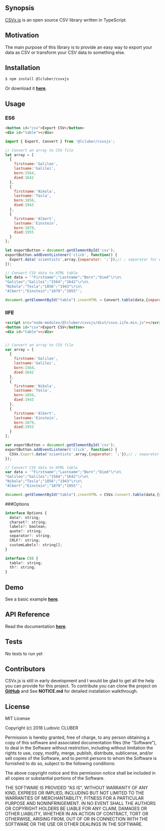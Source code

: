 ## Synopsis

[CSVx.js](http://csvxjs.lcluber.com) is an open source CSV library written in TypeScript.

## Motivation

The main purpose of this library is to provide an easy way to export your data as CSV or transform your CSV data to something else.

## Installation

```bash
$ npm install @lcluber/csvxjs
```
Or download it **[here](http://csvxjs.lcluber.com/#download)**.

## Usage

### ES6

```html
<button id="csv">Export CSV</button>
<div id="table"></div>
```

```javascript
import { Export, Convert } from '@lcluber/csvxjs';

// Convert an array to CSV file
let array = [
  {
    firstname:'Galileo',
    lastname:'Galilei',
    born:1564,
    died:1642
  },
  {
    firstname:'Nikola',
    lastname:'Tesla',
    born:1856,
    died:1943
  },
  {
    firstname:'Albert',
    lastname:'Einstein',
    born:1879,
    died:1955
  }
];

let exportButton = document.getElementById('csv');
exportButton.addEventListener('click', function() {
  Export.data('scientists',array,{separator: ';'});// ; separator for excel friendly imports
});

// Convert CSV data to HTML table
let data = '"Firstname";"Lastname";"Born";"Died"\r\n\
"Galileo";"Galilei";"1564";"1642"\r\n\
"Nikola";"Tesla";"1856";"1943"\r\n\
"Albert";"Einstein";"1879";"1955"';

document.getElementById("table").innerHTML = Convert.table(data,{separator: ';'}, {table: 'table table-striped'});
```

### IIFE

```html
<script src="node-modules/@lcluber/csvxjs/dist/csvx.iife.min.js"></script>
<button id="csv">Export CSV</button>
<div id="table"></div>
```

```javascript

// Convert an array to CSV file
var array = [
  {
    firstname:'Galileo',
    lastname:'Galilei',
    born:1564,
    died:1642
  },
  {
    firstname:'Nikola',
    lastname:'Tesla',
    born:1856,
    died:1943
  },
  {
    firstname:'Albert',
    lastname:'Einstein',
    born:1879,
    died:1955
  }
];

var exportButton = document.getElementById('csv');
exportButton.addEventListener('click', function() {
  CSVx.Export.data('scientists',array,{separator: ';'});// ; separator for excel friendly imports
});

// Convert CSV data to HTML table
var data = '"Firstname";"Lastname";"Born";"Died"\r\n\
"Galileo";"Galilei";"1564";"1642"\r\n\
"Nikola";"Tesla";"1856";"1943"\r\n\
"Albert";"Einstein";"1879";"1955"';

document.getElementById("table").innerHTML = CSVx.Convert.table(data,{separator: ';'}, {table: 'table table-striped'});
```

###Options

```javascript
interface Options {
  data?: string;
  charset?: string;
  labels?: boolean;
  quote?: string;
  separator?: string;
  CRLF?: string;
  customLabels?: string[];
}

interface CSS {
  table?: string;
  th?: string;
}
```

## Demo

See a basic example **[here](http://csvxjs.lcluber.com/#example)**.

## API Reference

Read the documentation **[here](http://csvxjs.lcluber.com/doc/)**.

## Tests

No tests to run yet

## Contributors

CSVx.js is still in early development and I would be glad to get all the help you can provide for this project.
To contribute you can clone the project on **[GitHub](https://github.com/LCluber/CSVx.js)** and See **NOTICE.md** for detailed installation walkthrough.

## License

MIT License

Copyright (c) 2018 Ludovic CLUBER

Permission is hereby granted, free of charge, to any person obtaining a copy
of this software and associated documentation files (the "Software"), to deal
in the Software without restriction, including without limitation the rights
to use, copy, modify, merge, publish, distribute, sublicense, and/or sell
copies of the Software, and to permit persons to whom the Software is
furnished to do so, subject to the following conditions:

The above copyright notice and this permission notice shall be included in all
copies or substantial portions of the Software.

THE SOFTWARE IS PROVIDED "AS IS", WITHOUT WARRANTY OF ANY KIND, EXPRESS OR
IMPLIED, INCLUDING BUT NOT LIMITED TO THE WARRANTIES OF MERCHANTABILITY,
FITNESS FOR A PARTICULAR PURPOSE AND NONINFRINGEMENT. IN NO EVENT SHALL THE
AUTHORS OR COPYRIGHT HOLDERS BE LIABLE FOR ANY CLAIM, DAMAGES OR OTHER
LIABILITY, WHETHER IN AN ACTION OF CONTRACT, TORT OR OTHERWISE, ARISING FROM,
OUT OF OR IN CONNECTION WITH THE SOFTWARE OR THE USE OR OTHER DEALINGS IN THE
SOFTWARE.

